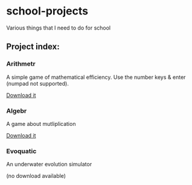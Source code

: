# school-projects
Various things that I need to do for school

## Project index:

### Arithmetr
A simple game of mathematical efficiency. Use the number keys & enter (numpad not supported).

[Download it](https://github.com/CreatedorMade/school-projects/raw/master/arithmetr.jar)


### Algebr
A game about mutliplication

[Download it](https://github.com/CreatedorMade/school-projects/raw/master/algebr.jar)

### Evoquatic
An underwater evolution simulator

(no download available)
